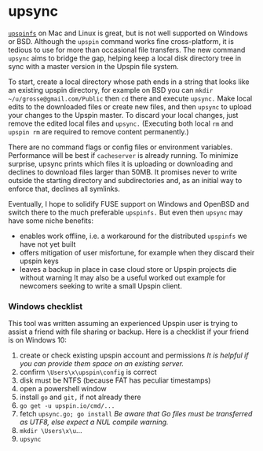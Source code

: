 # upsync
[`upspinfs`](https://github.com/upspin/upspin/blob/master/cmd/upspinfs/doc.go) on Mac and Linux is great, but is not well supported on Windows or BSD.  Although the `upspin` command works fine cross-platform, it is tedious to use for more than occasional file transfers.  The new command `upsync` aims to bridge the gap, helping keep a local disk directory tree in sync with a master version in the Upspin file system.

To start, create a local directory whose path ends in a string that looks like an existing upspin directory, for example on BSD you can `mkdir ~/u/grosse@gmail.com/Public` then `cd` there and execute `upsync.`  Make local edits to the downloaded files or create new files, and then `upsync` to upload your changes to the Upspin master. To discard your local changes, just remove the edited local files and `upsync.`  (Executing both local `rm` and `upspin rm` are required to remove content permanently.)

There are no command flags or config files or environment variables.  Performance will be best if `cacheserver` is already running.  To minimize surprise, upsync prints which files it is uploading or downloading and declines to download files larger than 50MB.  It promises never to write outside the starting directory and subdirectories and, as an initial way to enforce that, declines all symlinks.

Eventually, I hope to solidify FUSE support on Windows and OpenBSD and switch there to the much preferable `upspinfs.`  But even then `upsync` may have some niche benefits:
* enables work offline, i.e. a workaround for the distributed `upspinfs` we have not yet built
* offers mitigation of user misfortune, for example when they discard their upspin keys
* leaves a backup in place in case cloud store or Upspin projects die without warning
It may also be a useful worked out example for newcomers seeking to write a small Upspin client.

### Windows checklist
This tool was written assuming an experienced Upspin user is trying to assist a friend with file sharing or backup.  Here is a checklist if your friend is on Windows 10:
1. create or check existing upspin account and permissions  _It is helpful if you can provide them space on an existing server._
1. confirm `\Users\x\upspin\config` is correct
1. disk must be NTFS (because FAT has peculiar timestamps)
1. open a powershell window
1. install `go` and `git,` if not already there
1. `go get -u upspin.io/cmd/...`
1. fetch `upsync.go; go install`   _Be aware that Go files must be transferred as UTF8, else expect a NUL compile warning._
1. `mkdir \Users\x\u`...
1. `upsync`
